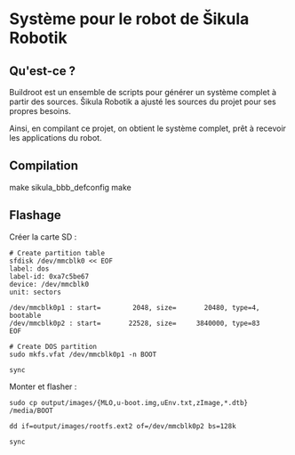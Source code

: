 Système pour le robot de Šikula Robotik
=======================================

Qu'est-ce ?
-----------

Buildroot est un ensemble de scripts pour générer un système complet à partir des sources.
Šikula Robotik a ajusté les sources du projet pour ses propres besoins.

Ainsi, en compilant ce projet, on obtient le système complet, prêt à recevoir les applications du robot.

Compilation
-----------

make sikula_bbb_defconfig
make

Flashage
--------

Créer la carte SD :

    # Create partition table
    sfdisk /dev/mmcblk0 << EOF
    label: dos
    label-id: 0xa7c5be67
    device: /dev/mmcblk0
    unit: sectors
    
    /dev/mmcblk0p1 : start=        2048, size=       20480, type=4, bootable
    /dev/mmcblk0p2 : start=       22528, size=     3840000, type=83
    EOF
    
    # Create DOS partition
    sudo mkfs.vfat /dev/mmcblk0p1 -n BOOT

    sync

Monter et flasher :

    sudo cp output/images/{MLO,u-boot.img,uEnv.txt,zImage,*.dtb} /media/BOOT
    
    dd if=output/images/rootfs.ext2 of=/dev/mmcblk0p2 bs=128k

    sync
